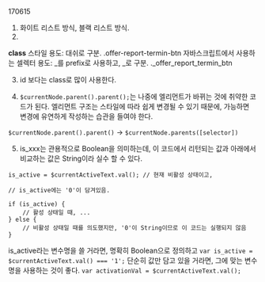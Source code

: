 170615

1. 화이트 리스트 방식, 블랙 리스트 방식.
2. 
**class**
스타일 용도: 대쉬로 구분. .offer-report-termin-btn
자바스크립트에서 사용하는 셀렉터 용도: _를 prefix로 사용하고, _로 구분. ._offer_report_termin_btn

3. id 보다는 class로 많이 사용한다.

4. `$currentNode.parent().parent();`는  나중에 엘리먼트가 바뀌는 것에 취약한 코드가 된다. 엘리먼트 구조는 스타일에 따라 쉽게 변경될 수 있기 때문에, 가능하면 변경에 유연하게 작성하는 습관을 들여야 한다.

`$currentNode.parent().parent()` -> `$currentNode.parents([selector])`

5. is_xxx는 관용적으로 Boolean을 의미하는데, 이 코드에서 리턴되는 값과 아래에서 비교하는 값은 String이라 실수 할 수 있다. 

~~~
is_active = $currentActiveText.val(); // 현재 비활성 상태이고,

// is_active에는 '0'이 담겨있음.

if (is_active) {
    // 활성 상태일 때, ...
} else {
    // 비활성 상태일 때를 의도했지만, '0'이 String이므로 이 코드는 실행되지 않음
}
~~~

is_active라는 변수명을 쓸 거라면, 명확히 Boolean으로 정의하고 `var is_active = $currentActiveText.val() === '1';`
단순히 값만 담고 있을 거라면, 그에 맞는 변수명을 사용하는 것이 좋다.
`var activationVal = $currentActiveText.val();`
